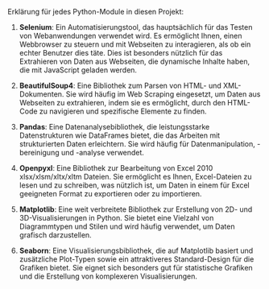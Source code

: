 Erklärung für jedes  Python-Module in diesen Projekt:

1. **Selenium**: Ein Automatisierungstool, das hauptsächlich für das Testen von Webanwendungen verwendet wird. Es ermöglicht Ihnen, einen Webbrowser zu steuern und mit Webseiten zu interagieren, als ob ein echter Benutzer dies täte. Dies ist besonders nützlich für das Extrahieren von Daten aus Webseiten, die dynamische Inhalte haben, die mit JavaScript geladen werden.

2. **BeautifulSoup4**: Eine Bibliothek zum Parsen von HTML- und XML-Dokumenten. Sie wird häufig im Web Scraping eingesetzt, um Daten aus Webseiten zu extrahieren, indem sie es ermöglicht, durch den HTML-Code zu navigieren und spezifische Elemente zu finden.

3. **Pandas**: Eine Datenanalysebibliothek, die leistungsstarke Datenstrukturen wie DataFrames bietet, die das Arbeiten mit strukturierten Daten erleichtern. Sie wird häufig für Datenmanipulation, -bereinigung und -analyse verwendet.

4. **Openpyxl**: Eine Bibliothek zur Bearbeitung von Excel 2010 xlsx/xlsm/xltx/xltm Dateien. Sie ermöglicht es Ihnen, Excel-Dateien zu lesen und zu schreiben, was nützlich ist, um Daten in einem für Excel geeigneten Format zu exportieren oder zu importieren.

5. **Matplotlib**: Eine weit verbreitete Bibliothek zur Erstellung von 2D- und 3D-Visualisierungen in Python. Sie bietet eine Vielzahl von Diagrammtypen und Stilen und wird häufig verwendet, um Daten grafisch darzustellen.

6. **Seaborn**: Eine Visualisierungsbibliothek, die auf Matplotlib basiert und zusätzliche Plot-Typen sowie ein attraktiveres Standard-Design für die Grafiken bietet. Sie eignet sich besonders gut für statistische Grafiken und die Erstellung von komplexeren Visualisierungen.